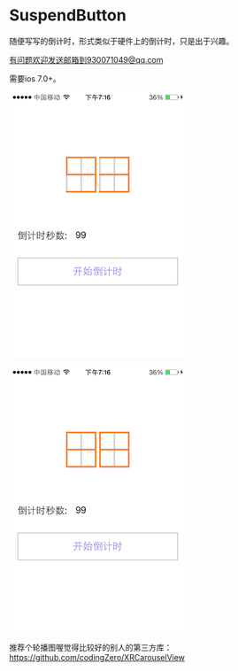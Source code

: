 # SuspendButton
随便写写的倒计时，形式类似于硬件上的倒计时，只是出于兴趣。

有问题欢迎发送邮箱到930071049@qq.com

需要ios 7.0+。



![](https://github.com/FenSmith/Gobang/blob/master/IMG_0424.PNG)



![](https://github.com/FenSmith/Gobang/blob/master/IMG_0425.PNG)



推荐个轮播图喔觉得比较好的别人的第三方库：https://github.com/codingZero/XRCarouselView